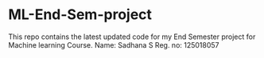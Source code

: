 # ML-End-Sem-project


This repo contains the latest updated code for my End Semester project for Machine learning Course.
Name: Sadhana S
Reg. no: 125018057
